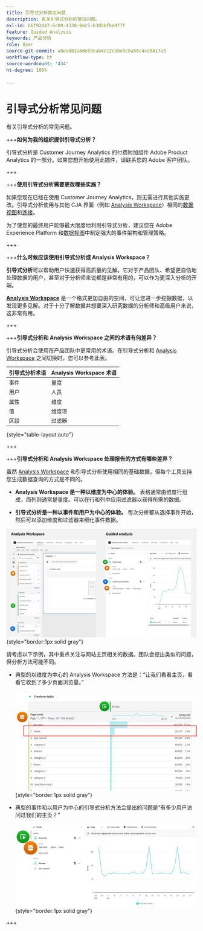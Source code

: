```yaml
---
title: 引导式分析常见问题
description: 有关引导式分析的常见问题。
exl-id: b6f92d47-6c09-4338-9dc5-b30bbfbe9f7f
feature: Guided Analysis
keywords: 产品分析
role: User
source-git-commit: a8ead81a8de8dcab4c12cbbe9cba56c4ce8417a3
workflow-type: ht
source-wordcount: '434'
ht-degree: 100%

---
```


# 引导式分析常见问题

有关引导式分析的常见问题。

+++**如何为我的组织提供引导式分析？**

引导式分析是 Customer Journey Analytics 的付费附加组件 Adobe Product Analytics 的一部分。如果您想开始使用此插件，请联系您的 Adobe 客户团队。

+++

+++**使用引导式分析需要更改哪些实施？**

如果您现在已经在使用 Customer Journey Analytics，则无需进行其他实施更改。引导式分析使用与其他 CJA 界面（例如 [Analysis Workspace](../analysis-workspace/home.md)）相同的[数据视图](../data-views/data-views.md)和[连接](../connections/overview.md)。

为了使您的最终用户能够最大限度地利用引导式分析，建议您在 Adobe Experience Platform 和[数据视图](../data-views/data-views.md)中制定强大的事件架构和管理策略。

+++

+++**什么时候应该使用引导式分析或 Analysis Workspace？**

**引导式分析**&#x200B;可以帮助用户快速获得高质量的见解。它对于产品团队、希望更自信地处理数据的用户，甚至对于分析师来说都是非常有用的，可以作为更深入分析的开端。

**[Analysis Workspace](../analysis-workspace/home.md)** 是一个格式更加自由的空间，可让您进一步挖掘数据，以发现更多见解。对于十分了解数据并想要深入研究数据的分析师和高级用户来说，这非常有用。

+++

+++**引导式分析和 Analysis Workspace 之间的术语有何差异？**

引导式分析会使用在产品团队中更常用的术语。在引导式分析和 [Analysis Workspace](../analysis-workspace/home.md) 之间切换时，您可以参考此表。

| 引导式分析术语 | Analysis Workspace 术语 |
| --- | --- |
| 事件 | 量度 |
| 用户 | 人员 |
| 属性 | 维度 |
| 值 | 维度项 |
| 区段 | 过滤器 |

{style="table-layout:auto"}

+++

+++**引导式分析和 Analysis Workspace 处理报告的方式有哪些差异？**

虽然 [Analysis Workspace](../analysis-workspace/home.md) 和引导式分析使用相同的基础数据，但每个工具支持您生成数据查询的方式是不同的。

* **Analysis Workspace 是一种以维度为中心的体验。** 表格通常由维度行组成，而列则通常是量度。可以在行和列中应用过滤器以获得所需的数据。

* **引导式分析是一种以事件和用户为中心的体验。** 每次分析都从选择事件开始，然后可以添加维度和过滤器来细化事件数据。

![Analysis Workspace 和引导式分析视图](assets/structure.png){style="border:1px solid gray"}

请考虑以下示例，其中重点关注与网站主页相关的数据。团队会提出类似的问题，但分析方法可能不同。

* 典型的以维度为中心的 Analysis Workspace 方法是：“让我们看看主页，看看它收到了多少页面浏览量。”

  ![以维度为中心](assets/dimension-centered.png){style="border:1px solid gray"}

* 典型的事件和以用户为中心的引导式分析方法会提出的问题是“有多少用户访问过我们的主页？”

  ![以事件为中心](assets/event-centered.png){style="border:1px solid gray"}

+++
